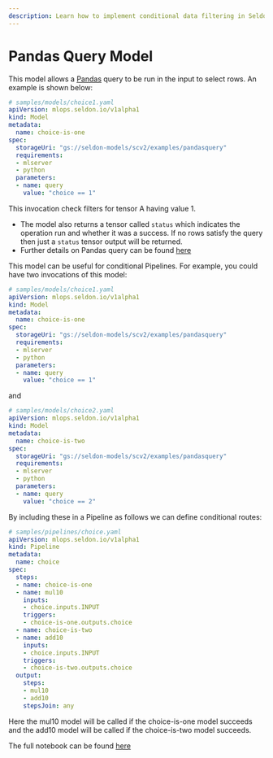 ```yaml
---
description: Learn how to implement conditional data filtering in Seldon Core 2 using Pandas Query models. This guide demonstrates how to create dynamic data selection models with MLServer, build conditional pipelines with query-based routing, and implement complex inference workflows with status-based triggers.
---
```


# Pandas Query Model

This model allows a [Pandas](https://pandas.pydata.org/)  query to be run in the input to select rows. An example is shown below:

```yaml
# samples/models/choice1.yaml
apiVersion: mlops.seldon.io/v1alpha1
kind: Model
metadata:
  name: choice-is-one
spec:
  storageUri: "gs://seldon-models/scv2/examples/pandasquery"
  requirements:
  - mlserver
  - python
  parameters:
  - name: query
    value: "choice == 1"
```

This invocation check filters for tensor A having value 1.

* The model also returns a tensor called `status` which indicates the operation run and whether it
was a success. If no rows satisfy the query then just a `status` tensor output will be returned.
* Further details on Pandas query can be found [here](https://pandas.pydata.org/docs/reference/api/pandas.DataFrame.query.html)


This model can be useful for conditional Pipelines. For example, you could have two invocations of this model:

```yaml
# samples/models/choice1.yaml
apiVersion: mlops.seldon.io/v1alpha1
kind: Model
metadata:
  name: choice-is-one
spec:
  storageUri: "gs://seldon-models/scv2/examples/pandasquery"
  requirements:
  - mlserver
  - python
  parameters:
  - name: query
    value: "choice == 1"
```

and

```yaml
# samples/models/choice2.yaml
apiVersion: mlops.seldon.io/v1alpha1
kind: Model
metadata:
  name: choice-is-two
spec:
  storageUri: "gs://seldon-models/scv2/examples/pandasquery"
  requirements:
  - mlserver
  - python
  parameters:
  - name: query
    value: "choice == 2"
```

By including these in a Pipeline as follows we can define conditional routes:

```yaml
# samples/pipelines/choice.yaml
apiVersion: mlops.seldon.io/v1alpha1
kind: Pipeline
metadata:
  name: choice
spec:
  steps:
  - name: choice-is-one
  - name: mul10
    inputs:
    - choice.inputs.INPUT
    triggers:
    - choice-is-one.outputs.choice
  - name: choice-is-two
  - name: add10
    inputs:
    - choice.inputs.INPUT
    triggers:
    - choice-is-two.outputs.choice
  output:
    steps:
    - mul10
    - add10
    stepsJoin: any
```

Here the mul10 model will be called if the choice-is-one model succeeds and the add10 model will
be called if the choice-is-two model succeeds.

The full notebook can be found [here](../examples/pandasquery.md)
